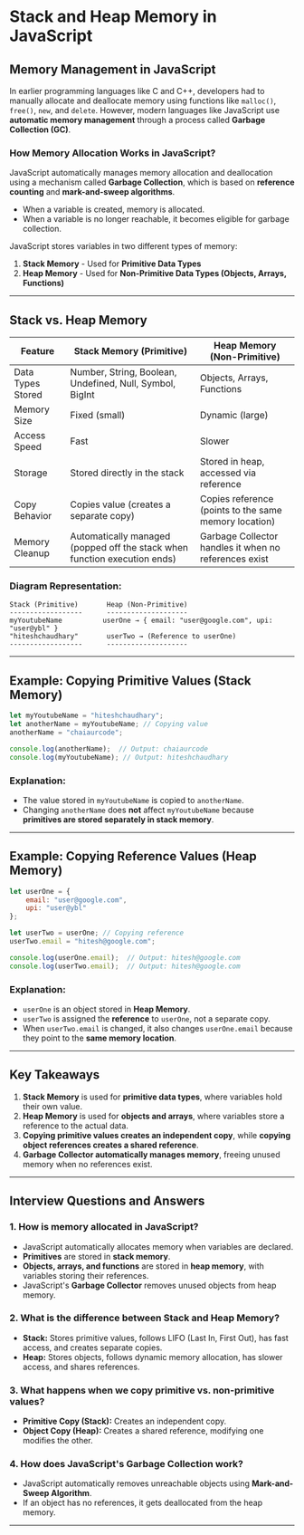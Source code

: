 # Stack and Heap Memory in JavaScript

## Memory Management in JavaScript

In earlier programming languages like C and C++, developers had to manually allocate and deallocate memory using functions like `malloc()`, `free()`, `new`, and `delete`. However, modern languages like JavaScript use **automatic memory management** through a process called **Garbage Collection (GC)**.

### How Memory Allocation Works in JavaScript?
JavaScript automatically manages memory allocation and deallocation using a mechanism called **Garbage Collection**, which is based on **reference counting** and **mark-and-sweep algorithms**.

- When a variable is created, memory is allocated.
- When a variable is no longer reachable, it becomes eligible for garbage collection.

JavaScript stores variables in two different types of memory:
1. **Stack Memory** - Used for **Primitive Data Types**
2. **Heap Memory** - Used for **Non-Primitive Data Types (Objects, Arrays, Functions)**

---

## Stack vs. Heap Memory

| Feature         | Stack Memory (Primitive) | Heap Memory (Non-Primitive) |
|---------------|----------------------|----------------------|
| Data Types Stored | Number, String, Boolean, Undefined, Null, Symbol, BigInt | Objects, Arrays, Functions |
| Memory Size    | Fixed (small)         | Dynamic (large)      |
| Access Speed  | Fast                   | Slower               |
| Storage       | Stored directly in the stack | Stored in heap, accessed via reference |
| Copy Behavior | Copies value (creates a separate copy) | Copies reference (points to the same memory location) |
| Memory Cleanup | Automatically managed (popped off the stack when function execution ends) | Garbage Collector handles it when no references exist |

### Diagram Representation:

```
Stack (Primitive)       Heap (Non-Primitive)
------------------      --------------------
myYoutubeName          userOne → { email: "user@google.com", upi: "user@ybl" }
"hiteshchaudhary"       userTwo → (Reference to userOne)
------------------      --------------------
```

---

## Example: Copying Primitive Values (Stack Memory)
```js
let myYoutubeName = "hiteshchaudhary";
let anotherName = myYoutubeName; // Copying value
anotherName = "chaiaurcode";

console.log(anotherName);  // Output: chaiaurcode
console.log(myYoutubeName); // Output: hiteshchaudhary
```
### Explanation:
- The value stored in `myYoutubeName` is copied to `anotherName`.
- Changing `anotherName` does **not** affect `myYoutubeName` because **primitives are stored separately in stack memory**.

---

## Example: Copying Reference Values (Heap Memory)
```js
let userOne = {
    email: "user@google.com",
    upi: "user@ybl"
};

let userTwo = userOne; // Copying reference
userTwo.email = "hitesh@google.com";

console.log(userOne.email);  // Output: hitesh@google.com
console.log(userTwo.email);  // Output: hitesh@google.com
```
### Explanation:
- `userOne` is an object stored in **Heap Memory**.
- `userTwo` is assigned the **reference** to `userOne`, not a separate copy.
- When `userTwo.email` is changed, it also changes `userOne.email` because they point to the **same memory location**.

---

## Key Takeaways
1. **Stack Memory** is used for **primitive data types**, where variables hold their own value.
2. **Heap Memory** is used for **objects and arrays**, where variables store a reference to the actual data.
3. **Copying primitive values creates an independent copy**, while **copying object references creates a shared reference**.
4. **Garbage Collector automatically manages memory**, freeing unused memory when no references exist.

---

## Interview Questions and Answers
### 1. How is memory allocated in JavaScript?
   - JavaScript automatically allocates memory when variables are declared.
   - **Primitives** are stored in **stack memory**.
   - **Objects, arrays, and functions** are stored in **heap memory**, with variables storing their references.
   - JavaScript's **Garbage Collector** removes unused objects from heap memory.

### 2. What is the difference between Stack and Heap Memory?
   - **Stack:** Stores primitive values, follows LIFO (Last In, First Out), has fast access, and creates separate copies.
   - **Heap:** Stores objects, follows dynamic memory allocation, has slower access, and shares references.

### 3. What happens when we copy primitive vs. non-primitive values?
   - **Primitive Copy (Stack):** Creates an independent copy.
   - **Object Copy (Heap):** Creates a shared reference, modifying one modifies the other.

### 4. How does JavaScript's Garbage Collection work?
   - JavaScript automatically removes unreachable objects using **Mark-and-Sweep Algorithm**.
   - If an object has no references, it gets deallocated from the heap memory.

---